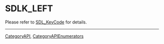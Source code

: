 # SDLK_LEFT

Please refer to [SDL_KeyCode](SDL_KeyCode) for details.

----
[CategoryAPI](CategoryAPI), [CategoryAPIEnumerators](CategoryAPIEnumerators)

